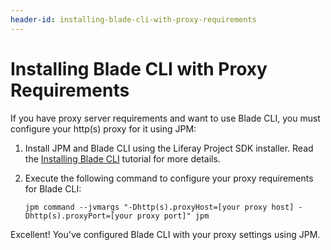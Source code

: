 ```yaml
---
header-id: installing-blade-cli-with-proxy-requirements
---
```


# Installing Blade CLI with Proxy Requirements

If you have proxy server requirements and want to use Blade CLI, you must
configure your http(s) proxy for it using JPM: 

1.  Install JPM and Blade CLI using the Liferay Project SDK installer. Read the
    [Installing Blade CLI](/developer/reference/-/knowledge_base/7-2/installing-blade-cli)
    tutorial for more details.

2.  Execute the following command to configure your proxy requirements for Blade
    CLI:

        jpm command --jvmargs "-Dhttp(s).proxyHost=[your proxy host] -Dhttp(s).proxyPort=[your proxy port]" jpm

Excellent! You've configured Blade CLI with your proxy settings using JPM.
